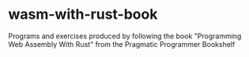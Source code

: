 # wasm-with-rust-book
Programs and exercises produced by following the book "Programming Web Assembly With Rust" from the Pragmatic Programmer Bookshelf